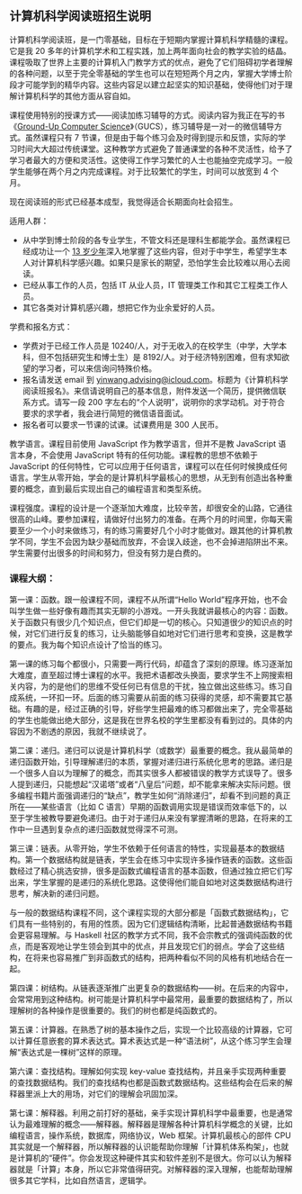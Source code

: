 ## 计算机科学阅读班招生说明

计算机科学阅读班，是一门零基础，目标在于短期内掌握计算机科学精髓的课程。它是我 20 多年的计算机学术和工程实践，加上两年面向社会的教学实验的结晶。课程吸取了世界上主要的计算机入门教学方式的优点，避免了它们阻碍初学者理解的各种问题，以至于完全零基础的学生也可以在短短两个月之内，掌握大学博士阶段才可能学到的精华内容。这些内容足以建立起坚实的知识基础，使得他们对于理解计算机科学的其他方面从容自如。

课程使用特别的授课方式——阅读加练习辅导的方式。阅读内容为我正在写的书《[Ground-Up Computer Science](http://www.yinwang.org/blog-cn/2021/05/11/gucs-sample)》（GUCS），练习辅导是一对一的微信辅导方式。虽然课程只有 7 节课，但是由于每个练习会及时得到提示和反馈，实际的学习时间大大超过传统课堂。这种教学方式避免了普通课堂的各种不灵活性，给予了学习者最大的方便和灵活性。这使得工作学习繁忙的人士也能抽空完成学习。一般学生能够在两个月之内完成课程。对于比较繁忙的学生，时间可以放宽到 4 个月。

现在阅读班的形式已经基本成型，我觉得适合长期面向社会招生。

适用人群：

*   从中学到博士阶段的各专业学生，不管文科还是理科生都能学会。虽然课程已经成功让一个 [13 岁少年](http://www.yinwang.org/blog-cn/2021/09/16/youth-cs-student)深入地掌握了这些内容，但对于中学生，希望学生本人对计算机科学感兴趣。如果只是家长的期望，恐怕学生会比较难以用心去阅读。
*   已经从事工作的人员，包括 IT 从业人员，IT 管理类工作和其它工程类工作人员。
*   其它各类对计算机感兴趣，想把它作为业余爱好的人员。

学费和报名方式：

*   学费对于已经工作人员是 10240/人，对于无收入的在校学生（中学，大学本科，但不包括研究生和博士生）是 8192/人。对于经济特别困难，但有求知欲望的学习者，可以来信询问特殊价格。
*   报名请发送 email 到 yinwang.advising@icloud.com。标题为《计算机科学阅读班报名》。来信请说明自己的基本信息，附件发送一个简历，提供微信联系方式。请写一段 200 字左右的“个人说明”，说明你的求学动机。对于符合要求的求学者，我会进行简短的微信语音面试。
*   报名者可以要求一节课的试课。试课费用是 300 人民币。

教学语言。课程目前使用 JavaScript 作为教学语言，但并不是教 JavaScript 语言本身，不会使用 JavaScript 特有的任何功能。课程教的思想不依赖于 JavaScript 的任何特性，它可以应用于任何语言，课程可以在任何时候换成任何语言。学生从零开始，学会的是计算机科学最核心的思想，从无到有创造出各种重要的概念，直到最后实现出自己的编程语言和类型系统。

课程强度。课程的设计是一个逐渐加大难度，比较辛苦，却很安全的山路，它通往很高的山峰。要参加课程，请做好付出努力的准备。在两个月的时间里，你每天需要至少一个小时来做练习，有的练习需要好几个小时才能做对。跟其他的计算机教学不同，学生不会因为缺少基础而放弃，不会误入歧途，也不会掉进陷阱出不来。学生需要付出很多的时间和努力，但没有努力是白费的。

### 课程大纲：

第一课：函数。跟一般课程不同，课程不从所谓“Hello World”程序开始，也不会叫学生做一些好像有趣而其实无聊的小游戏。一开头我就讲最核心的内容：函数。关于函数只有很少几个知识点，但它们却是一切的核心。只知道很少的知识点的时候，对它们进行反复的练习，让头脑能够自如地对它们进行思考和变换，这是教学的要点。我为每个知识点设计了恰当的练习。

第一课的练习每个都很小，只需要一两行代码，却蕴含了深刻的原理。练习逐渐加大难度，直至超过博士课程的水平。我把术语都改头换面，要求学生不上网搜索相关内容，为的是他们的思维不受任何已有信息的干扰，独立做出这些练习。练习自成系统，一环扣一环。后面的练习需要从前面的练习获得的灵感，却不需要其它基础。有趣的是，经过正确的引导，好些学生把最难的练习都做出来了，完全零基础的学生也能做出绝大部分，这是我在世界名校的学生里都没有看到过的。具体的内容因为不剧透的原因，我就不继续说了。

第二课：递归。递归可以说是计算机科学（或数学）最重要的概念。我从最简单的递归函数开始，引导理解递归的本质，掌握对递归进行系统化思考的思路。递归是一个很多人自以为理解了的概念，而其实很多人都被错误的教学方式误导了。很多人提到递归，只能想起“汉诺塔”或者“八皇后”问题，却不能拿来解决实际问题。很多编程书籍片面强调递归的“缺点”，教学生如何“消除递归”，却看不到问题的真正所在——某些语言（比如 C 语言）早期的函数调用实现是错误而效率低下的，以至于学生被教导要避免递归。由于对于递归从来没有掌握清晰的思路，在将来的工作中一旦遇到复杂点的递归函数就觉得深不可测。

第三课：链表。从零开始，学生不依赖于任何语言的特性，实现最基本的数据结构。第一个数据结构就是链表，学生会在练习中实现许多操作链表的函数。这些函数经过了精心挑选安排，很多是函数式编程语言的基本函数，但通过独立把它们写出来，学生掌握的是递归的系统化思路。这使得他们能自如地对这类数据结构进行思考，解决新的递归问题。

与一般的数据结构课程不同，这个课程实现的大部分都是「函数式数据结构」，它们具有一些特别的，有用的性质。因为它们逻辑结构清晰，比起普通数据结构书籍会更容易理解。与 Haskell 社区的教学方式不同，我不会宗教式的强调纯函数的优点，而是客观地让学生领会到其中的优点，并且发现它们的弱点。学会了这些结构，在将来也容易推广到非函数式的结构，把两种看似不同的风格有机地结合在一起。

第四课：树结构。从链表逐渐推广出更复杂的数据结构——树。在后来的内容中，会常常用到这种结构。树可能是计算机科学中最常用，最重要的数据结构了，所以理解树的各种操作是很重要的。我们的树也都是纯函数式的。

第五课：计算器。在熟悉了树的基本操作之后，实现一个比较高级的计算器，它可以计算任意嵌套的算术表达式。算术表达式是一种“语法树”，从这个练习学生会理解“表达式是一棵树”这样的原理。

第六课：查找结构。理解如何实现 key-value 查找结构，并且亲手实现两种重要的查找数据结构。我们的查找结构也都是函数式数据结构。这些结构会在后来的解释器里派上大的用场，对它们的理解会巩固加深。

第七课：解释器。利用之前打好的基础，亲手实现计算机科学中最重要，也是通常认为最难理解的概念——解释器。解释器是理解各种计算机科学概念的关键，比如编程语言，操作系统，数据库，网络协议，Web 框架。计算机最核心的部件 CPU 其实就是一个解释器，所以解释器的认识能帮助你理解「计算机体系构架」，也就是计算机的“硬件”。你会发现这种硬件其实和软件差别不是很大。你可以认为解释器就是「计算」本身，所以它非常值得研究。对解释器的深入理解，也能帮助理解很多其它学科，比如自然语言，逻辑学。
